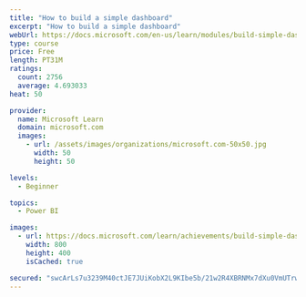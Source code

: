 ```yaml
---
title: "How to build a simple dashboard"
excerpt: "How to build a simple dashboard"
webUrl: https://docs.microsoft.com/en-us/learn/modules/build-simple-dashboard/
type: course
price: Free
length: PT31M
ratings:
  count: 2756
  average: 4.693033
heat: 50

provider:
  name: Microsoft Learn
  domain: microsoft.com
  images:
    - url: /assets/images/organizations/microsoft.com-50x50.jpg
      width: 50
      height: 50

levels:
  - Beginner

topics:
  - Power BI

images:
  - url: https://docs.microsoft.com/learn/achievements/build-simple-dashboard-social.png
    width: 800
    height: 400
    isCached: true

secured: "swcArLs7u3239M40ctJE7JUiKobX2L9KIbe5b/21w2R4XBRNMx7dXu0VmUTrwbUU2B0WeQMAA1UHNB9rKkjDDtW+C4bGN2R+UvolAzakCOVBEkb9ubAhAkuX0DPVhv6S5mSZbNIFHEKFQhQd3ZC/9U3TpSlue/dnHEO49/Ra2/VPNJSKSH7ezeWIYLvQikvztcA3a2mfkjVBFT5IW2aHSIxlZfJvaDJeRKfoE6OXBqbu57U69urq7gSO95TEo2ADSUVFGRBUicR5AmZtivVVEeEbtdRxg/cD+eFu6DLY1OiFureEjC1yrFteBnGTf6vgBSJ6NkkmQjCzW1yodyjLJQJ6ikXepdT+piF2+XJxtQHYlm78lqGO3wba+iZnFB9rbgCjO6GGoLxw3+darbQwk3Clg7bg09XqhpA/v4hrvvE=;h+Z4AvpainJN6lPddO9fdw=="
---
```


